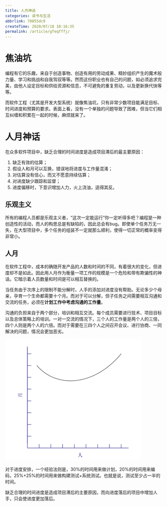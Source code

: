 ```yaml
---
title: 人月神话
categories: 读书与生活
abbrlink: 70855dc9
createTime: 2020/07/18 18:16:35
permalink: /article/gfeqfffj/
---
```


# 焦油坑

编程有它的乐趣，来自于创造事物、创造有用的劳动成果、精妙组织产生的魔术般力量、学习和挑战和自我驾驭等等。然而这份职业也有自己的问题，如必须追求完美，由他人设定目标和供给资源和信息，不可避免的重复劳动，以及更新换代快等等。

而软件工程（尤其是开发大型系统）就像焦油坑，只有非常少数项目能满足目标、时间进度和预算的要求。表面上看，没有一个单独的问题导致了困难，但当它们相互纠缠和积累在一起的时候，麻烦就来了。

<!-- more -->

# 人月神话

在众多软件项目中，缺乏合理的时间进度是造成项目滞后的最主要原因：

1. 缺乏有效的估算；
2. 假设人和月可以互换，错误地将进度与工作量混淆；
3. 对估算没有信心，而又不愿意持续估算；
4. 对进度缺少跟踪和监督；
5. 进度偏移时，下意识增加人力，火上浇油，适得其反。

## 乐观主义

所有的编程人员都是乐观主义者，“这次一定能运行”你一定听得多吧？编程是一种创造性的活动，而人的构思总是有缺陷的，因此总会有bug。即使单个任务万无一失，在大型项目中，多个任务的组装不一定就那么顺利，使得一切正常的概率变得非常小。

## 人月

在软件工程中，成本的确随开发产品的人数和时间的不同，有着很大的变化，但进度却不是如此。因此用人月作为衡量一项工作的规模是一个危险和带有欺骗性的神话。它暗示着人员数量和时间是可以相互替换的。

当任务由于次序上的限制不能分解时，人手的添加对进度没有帮助。无论多少个母亲，孕育一个生命都需要十个月。而对于可以分解，但子任务之间需要相互沟通和交流的任务，必须在**计划工作中考虑沟通的工作量**。

沟通的负担来自于两个部分，培训和相互交流。每个成员需要进行技术、项目目标以及总体策略上的培训。一对一交流的情况下，三个人的工作量是两个人的三倍，四个人则是两个人的六倍。而对于需要在三四个人之间召开会议、进行协商、一同解决的问题，情况会更加恶劣。


![人月神话](/images/month/month_man.png)

对于进度安排，一个经验法则是，30%的时间用来做计划，20%的时间用来编码，25%+25%的时间用来做构建测试+系统测试。也就是说，测试至少占一半的时间。

缺乏合理的时间进度是造成项目滞后的主要原因，而向进度落后的项目中增加人手，只会使进度更加落后。